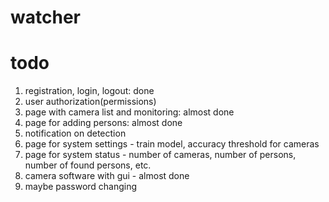 # watcher

# todo
1. registration, login, logout: done
2. user authorization(permissions)
3. page with camera list and monitoring: almost done
4. page for adding persons: almost done
5. notification on detection
6. page for system settings - train model, accuracy threshold for cameras
7. page for system status - number of cameras, number of persons, number of found persons, etc.
8. camera software with gui - almost done
9. maybe password changing